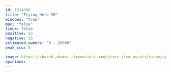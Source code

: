 ```yaml
---
id: 1314300
title: "Flying Hero VR"
windows: "true"
mac: "false"
linux: false
positive: 63
negative: 13
estimated_owners: "0 - 20000"
peak_ccu: 0

image: https://shared.akamai.steamstatic.com/store_item_assets/steam/apps/1314300/header.jpg?t=1725287593
opinions:
---
```

